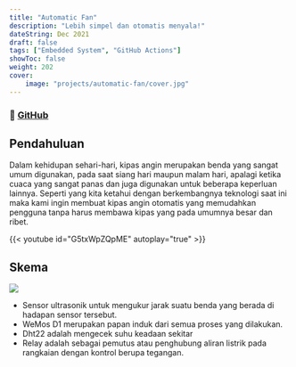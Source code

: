 ```yaml
---
title: "Automatic Fan"
description: "Lebih simpel dan otomatis menyala!"
dateString: Dec 2021
draft: false
tags: ["Embedded System", "GitHub Actions"]
showToc: false
weight: 202
cover:
    image: "projects/automatic-fan/cover.jpg"
--- 
```

### 🔗 [GitHub](https://github.com/mfredlyvanleuwen/automatic-fan)

## Pendahuluan
Dalam kehidupan sehari-hari, kipas angin merupakan benda yang sangat umum digunakan, pada saat siang hari maupun malam hari, apalagi ketika cuaca yang sangat panas dan juga digunakan untuk beberapa keperluan lainnya. Seperti yang kita ketahui dengan berkembangnya teknologi saat ini maka kami ingin membuat kipas angin otomatis yang memudahkan pengguna tanpa harus membawa kipas yang pada umumnya besar dan ribet. 

{{< youtube id="G5txWpZQpME" autoplay="true" >}}

## Skema
![](/projects/automatic-fan/mckup.png)
- Sensor ultrasonik untuk mengukur jarak suatu benda yang berada di hadapan sensor tersebut. 
- WeMos D1 merupakan papan induk dari semua proses yang dilakukan.  
- Dht22 adalah mengecek suhu keadaan sekitar 
- Relay adalah sebagai pemutus atau penghubung aliran listrik pada rangkaian dengan kontrol berupa tegangan.

